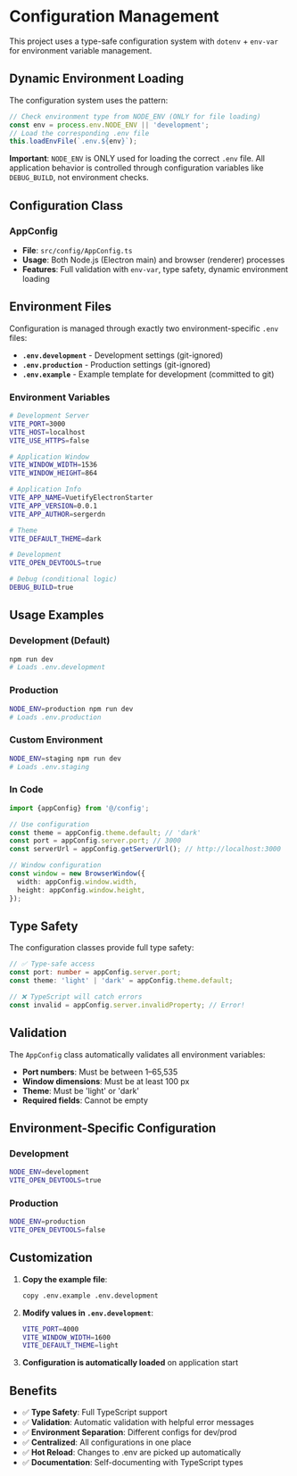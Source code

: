 # Configuration Management

This project uses a type-safe configuration system with `dotenv` + `env-var` for environment variable management.

## Dynamic Environment Loading

The configuration system uses the pattern:

```typescript
// Check environment type from NODE_ENV (ONLY for file loading)
const env = process.env.NODE_ENV || 'development';
// Load the corresponding .env file
this.loadEnvFile(`.env.${env}`);
```

**Important**: `NODE_ENV` is ONLY used for loading the correct `.env` file. All application behavior is controlled
through configuration variables like `DEBUG_BUILD`, not environment checks.

## Configuration Class

### AppConfig

- **File**: `src/config/AppConfig.ts`
- **Usage**: Both Node.js (Electron main) and browser (renderer) processes
- **Features**: Full validation with `env-var`, type safety, dynamic environment loading

## Environment Files

Configuration is managed through exactly two environment-specific `.env` files:

- **`.env.development`** - Development settings (git-ignored)
- **`.env.production`** - Production settings (git-ignored)
- **`.env.example`** - Example template for development (committed to git)

### Environment Variables

```bash
# Development Server
VITE_PORT=3000
VITE_HOST=localhost
VITE_USE_HTTPS=false

# Application Window
VITE_WINDOW_WIDTH=1536
VITE_WINDOW_HEIGHT=864

# Application Info
VITE_APP_NAME=VuetifyElectronStarter
VITE_APP_VERSION=0.0.1
VITE_APP_AUTHOR=sergerdn

# Theme
VITE_DEFAULT_THEME=dark

# Development
VITE_OPEN_DEVTOOLS=true

# Debug (conditional logic)
DEBUG_BUILD=true
```

## Usage Examples

### Development (Default)

```bash
npm run dev
# Loads .env.development
```

### Production

```bash
NODE_ENV=production npm run dev
# Loads .env.production
```

### Custom Environment

```bash
NODE_ENV=staging npm run dev
# Loads .env.staging
```

### In Code

```typescript
import {appConfig} from '@/config';

// Use configuration
const theme = appConfig.theme.default; // 'dark'
const port = appConfig.server.port; // 3000
const serverUrl = appConfig.getServerUrl(); // http://localhost:3000

// Window configuration
const window = new BrowserWindow({
  width: appConfig.window.width,
  height: appConfig.window.height,
});
```

## Type Safety

The configuration classes provide full type safety:

```typescript
// ✅ Type-safe access
const port: number = appConfig.server.port;
const theme: 'light' | 'dark' = appConfig.theme.default;

// ❌ TypeScript will catch errors
const invalid = appConfig.server.invalidProperty; // Error!
```

## Validation

The `AppConfig` class automatically validates all environment variables:

- **Port numbers**: Must be between 1–65,535
- **Window dimensions**: Must be at least 100 px
- **Theme**: Must be 'light' or 'dark'
- **Required fields**: Cannot be empty

## Environment-Specific Configuration

### Development

```bash
NODE_ENV=development
VITE_OPEN_DEVTOOLS=true
```

### Production

```bash
NODE_ENV=production
VITE_OPEN_DEVTOOLS=false
```

## Customization

1. **Copy the example file**:
   ```bash
   copy .env.example .env.development
   ```

2. **Modify values in `.env.development`**:
   ```bash
   VITE_PORT=4000
   VITE_WINDOW_WIDTH=1600
   VITE_DEFAULT_THEME=light
   ```

3. **Configuration is automatically loaded** on application start

## Benefits

- ✅ **Type Safety**: Full TypeScript support
- ✅ **Validation**: Automatic validation with helpful error messages
- ✅ **Environment Separation**: Different configs for dev/prod
- ✅ **Centralized**: All configurations in one place
- ✅ **Hot Reload**: Changes to .env are picked up automatically
- ✅ **Documentation**: Self-documenting with TypeScript types
